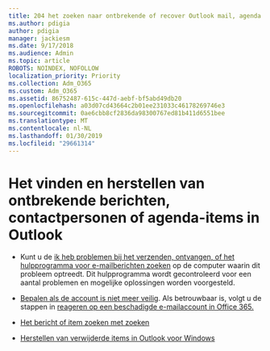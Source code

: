```yaml
---
title: 204 het zoeken naar ontbrekende of recover Outlook mail, agenda of contactpersonen ontbreekt
ms.author: pdigia
author: pdigia
manager: jackiesm
ms.date: 9/17/2018
ms.audience: Admin
ms.topic: article
ROBOTS: NOINDEX, NOFOLLOW
localization_priority: Priority
ms.collection: Adm_O365
ms.custom: Adm_O365
ms.assetid: 86752487-615c-447d-aebf-bf5abd49db20
ms.openlocfilehash: a03d07cd43664c2b01ee231033c46178269746e3
ms.sourcegitcommit: 0ae6cbb8cf2836da98300767ed81b411d6551bee
ms.translationtype: MT
ms.contentlocale: nl-NL
ms.lasthandoff: 01/30/2019
ms.locfileid: "29661314"
---
```

# <a name="how-to-find-and-recover-missing-messages-contacts-or-calendar-items-in-outlook"></a>Het vinden en herstellen van ontbrekende berichten, contactpersonen of agenda-items in Outlook

- Kunt u de [ik heb problemen bij het verzenden, ontvangen, of het hulpprogramma voor e-mailberichten zoeken](https://aka.ms/SaRA-OutlookSendReceive) op de computer waarin dit probleem optreedt. Dit hulpprogramma wordt gecontroleerd voor een aantal problemen en mogelijke oplossingen worden voorgesteld. 
    
- [Bepalen als de account is niet meer veilig](https://support.microsoft.com/help/2551603/how-to-determine-whether-your-office-365-account-has-been-compromised). Als betrouwbaar is, volgt u de stappen in [reageren op een beschadigde e-mailaccount in Office 365.](https://docs.microsoft.com/office365/enterprise/responding-to-a-compromised-email-account)
    
- [Het bericht of item zoeken met zoeken](https://support.office.com/article/69748862-5976-47b9-98e8-ed179f1b9e4d)
    
- [Herstellen van verwijderde items in Outlook voor Windows](https://support.office.com/article/49e81f3c-c8f4-4426-a0b9-c0fd751d48ce)
    


